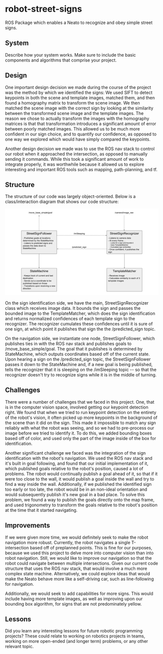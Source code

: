 # robot-street-signs
ROS Package which enables a Neato to recognize and obey simple street signs.

## System
Describe how your system works.  Make sure to include the basic components and algorithms that comprise your project.

## Design
One important design decision we made during the course of the project was the method by which we identified the signs: We used SIFT to detect keypoints in both the scene and template images, matched them, and then found a homography matrix to transform the scene image. We then matched the scene image with the correct sign by looking at the similarity between the transformed scene image and the template images. The reason we chose to actually transform the images with the homography matrices is that that transformation introduces a significant amount of error between poorly matched images. This allowed us to be much more confident in our sign choice, and to quantify our confidence, as opposed to one way we explored which would have simply compared the keypoints.

Another design decision we made was to use the ROS nav stack to control our robot when it approached the intersection, as opposed to manually sending it commands. While this took a significant amount of work to integrate properly, it was worthwhile because it allowed us to explore interesting and important ROS tools such as mapping, path-planning, and tf.

## Structure
The structure of our code was largely object-oriented. Below is a class/interaction diagram that shows our code structure:

![alt text][code_structure]

[code_structure]: images/code_structure.png "This diagram shows an overview of the code our code structure. Each box is a separate class. The solid arrows represent a sub-class instantiation, and the dotted arrows represent communcation over ROS topics. The arrows to and from the top communicate with the Neato"

On the sign identification side, we have the main, StreetSignRecognizer class which receives image data. It bounds the sign and passes the bounded image to the TemplateMatcher, which does the sign identification and returns normalized confidences of each template sign to the recognizer. The recognizer cumulates these confidences until it is sure of one sign, at which point it publishes that sign the the /predicted_sign topic.

On the navigation side, we instantiate one node, StreetSignFollower, which publishes ties in with the ROS nav stack and publishes goals to /move_base_simple/goal. The goal that it publishes is determined by StateMachine, which outputs coordinates based off of the current state. Upon hearing a sign on the /predicted_sign topic, the StreetSignFollower passes it down to the StateMachine and, if a new goal is being published, tells the recognizer that it is sleeping on the /imSleeping topic -- so that the recognizer doesn't try to recognize signs while it is in the middle of turning.



## Challenges
There were a number of challenges that we faced in this project. One, that is in the computer vision space, involved getting our keypoint detection right. We found that when we tried to run keypoint detection on the entirety of the robot's vision, it often picked up more keypoints in the background of the scene than it did on the sign. This made it impossible to match any sign reliably with what the robot was seeing, and so we had to pre-process our image before we tried to identify it. To do this, we added bounding boxes based off of color, and used only the part of the image inside of the box for identification.

Another significant challenge we faced was the integration of the sign identification with the robot's navigation. We used the ROS nav stack and it's built in goal following, and found that our initial implementation of it, which published goals relative to the robot's position, caused a lot of problems. The robot would continually publish a goal ahead of it, so that if it were too close to the wall, it would publish a goal inside the wall and try to find a way inside the wall. Additionally, if we published the identified sign too early or too late, the robot would be in an non-ideal orientation and would subsequently publish it's new goal in a bad place. To solve this problem, we found a way to publish the goals directly onto the map frame, and used trigonometry to transform the goals relative to the robot's position at the time that it started navigating. 

## Improvements
If we were given more time, we would definitely seek to make the robot navigation more robust. Currently, the robot navigates a single T-intersection based off of preplanned points. This is fine for our purposes, because we used this project to delve more into computer vision than into robot navigation. Still, we would like to improve our navigation so that the robot could navigate between multiple intersections. Given our current code structure that uses the ROS nav stack, that would involve a much more complex state machine. Alternatively, we could explore ideas that would make the Neato behave more like a self-driving car, such as line-following for navigation.

Additionally, we would seek to add capabilities for more signs. This would include having more template images, as well as improving upon our bounding box algorithm, for signs that are not predominately yellow.

## Lessons
Did you learn any interesting lessons for future robotic programming projects? These could relate to working on robotics projects in teams, working on more open-ended (and longer term) problems, or any other relevant topic.
